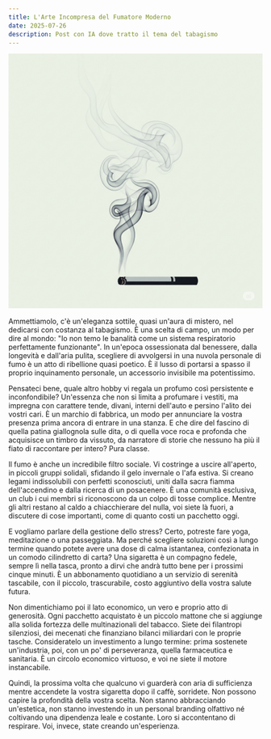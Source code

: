 ```yaml
---
title: L'Arte Incompresa del Fumatore Moderno
date: 2025-07-26
description: Post con IA dove tratto il tema del tabagismo
---
```


![Image](../../../public/static/2ab6a0971371e4ee7448468fcf0b516d.jpg) 

Ammettiamolo, c'è un'eleganza sottile, quasi un'aura di mistero, nel dedicarsi con costanza al tabagismo. È una scelta di campo, un modo per dire al mondo: "Io non temo le banalità come un sistema respiratorio perfettamente funzionante". In un'epoca ossessionata dal benessere, dalla longevità e dall'aria pulita, scegliere di avvolgersi in una nuvola personale di fumo è un atto di ribellione quasi poetico. È il lusso di portarsi a spasso il proprio inquinamento personale, un accessorio invisibile ma potentissimo.

Pensateci bene, quale altro hobby vi regala un profumo così persistente e inconfondibile? Un'essenza che non si limita a profumare i vestiti, ma impregna con carattere tende, divani, interni dell'auto e persino l'alito dei vostri cari. È un marchio di fabbrica, un modo per annunciare la vostra presenza prima ancora di entrare in una stanza. E che dire del fascino di quella patina giallognola sulle dita, o di quella voce roca e profonda che acquisisce un timbro da vissuto, da narratore di storie che nessuno ha più il fiato di raccontare per intero? Pura classe.

Il fumo è anche un incredibile filtro sociale. Vi costringe a uscire all'aperto, in piccoli gruppi solidali, sfidando il gelo invernale o l'afa estiva. Si creano legami indissolubili con perfetti sconosciuti, uniti dalla sacra fiamma dell'accendino e dalla ricerca di un posacenere. È una comunità esclusiva, un club i cui membri si riconoscono da un colpo di tosse complice. Mentre gli altri restano al caldo a chiacchierare del nulla, voi siete là fuori, a discutere di cose importanti, come di quanto costi un pacchetto oggi.

E vogliamo parlare della gestione dello stress? Certo, potreste fare yoga, meditazione o una passeggiata. Ma perché scegliere soluzioni così a lungo termine quando potete avere una dose di calma istantanea, confezionata in un comodo cilindretto di carta? Una sigaretta è un compagno fedele, sempre lì nella tasca, pronto a dirvi che andrà tutto bene per i prossimi cinque minuti. È un abbonamento quotidiano a un servizio di serenità tascabile, con il piccolo, trascurabile, costo aggiuntivo della vostra salute futura.

Non dimentichiamo poi il lato economico, un vero e proprio atto di generosità. Ogni pacchetto acquistato è un piccolo mattone che si aggiunge alla solida fortezza delle multinazionali del tabacco. Siete dei filantropi silenziosi, dei mecenati che finanziano bilanci miliardari con le proprie tasche. Consideratelo un investimento a lungo termine: prima sostenete un'industria, poi, con un po' di perseveranza, quella farmaceutica e sanitaria. È un circolo economico virtuoso, e voi ne siete il motore instancabile.

Quindi, la prossima volta che qualcuno vi guarderà con aria di sufficienza mentre accendete la vostra sigaretta dopo il caffè, sorridete. Non possono capire la profondità della vostra scelta. Non stanno abbracciando un'estetica, non stanno investendo in un personal branding olfattivo né coltivando una dipendenza leale e costante. Loro si accontentano di respirare. Voi, invece, state creando un'esperienza.
